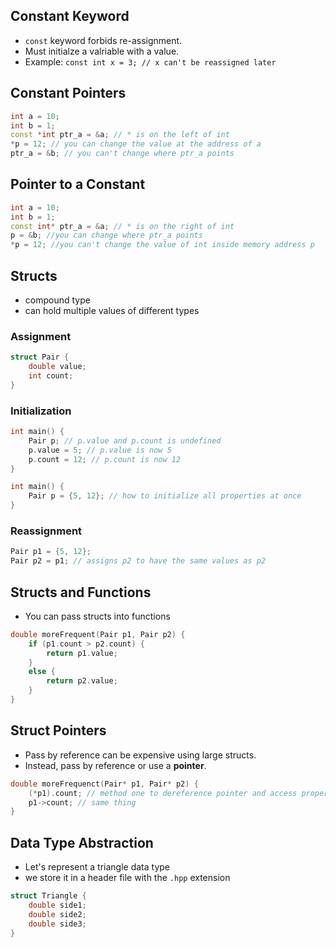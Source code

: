 ## Constant Keyword
- `const` keyword forbids re-assignment.
- Must initialze a valriable with a value.
- Example: `const int x = 3; // x can't be reassigned later`

## Constant Pointers
```cpp
int a = 10;
int b = 1;
const *int ptr_a = &a; // * is on the left of int
*p = 12; // you can change the value at the address of a
ptr_a = &b; // you can't change where ptr_a points
```

## Pointer to a Constant
```cpp
int a = 10;
int b = 1;
const int* ptr_a = &a; // * is on the right of int
p = &b; //you can change where ptr_a points
*p = 12; //you can't change the value of int inside memory address p
```

## Structs
- compound type
- can hold multiple values of different types

### Assignment
```cpp
struct Pair {
    double value;
    int count;
}
```

### Initialization
```cpp
int main() {
    Pair p; // p.value and p.count is undefined
    p.value = 5; // p.value is now 5
    p.count = 12; // p.count is now 12
}
```

```cpp
int main() {
    Pair p = {5, 12}; // how to initialize all properties at once
}
```

### Reassignment
```cpp
Pair p1 = {5, 12};
Pair p2 = p1; // assigns p2 to have the same values as p2
```

## Structs and Functions
- You can pass structs into functions
```cpp 
double moreFrequent(Pair p1, Pair p2) {
    if (p1.count > p2.count) {
        return p1.value;
    }
    else {
        return p2.value;
    }
}
```

## Struct Pointers
- Pass by reference can be expensive using large structs.
- Instead, pass by reference or use a **pointer**.

```cpp
double moreFrequenct(Pair* p1, Pair* p2) {
    (*p1).count; // method one to dereference pointer and access property
    p1->count; // same thing
}
```

## Data Type Abstraction
- Let's represent a triangle data type
- we store it in a header file with the `.hpp` extension

```cpp
struct Triangle {
    double side1;
    double side2;
    double side3;
}
```

